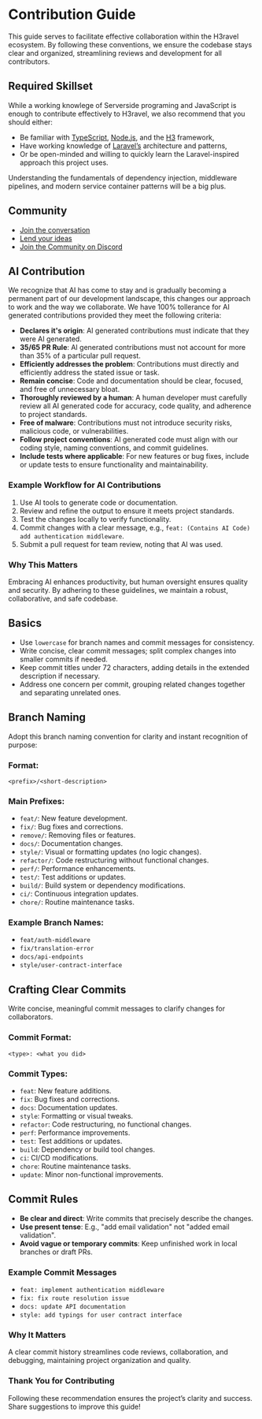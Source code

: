 # Contribution Guide

This guide serves to facilitate effective collaboration within the H3ravel ecosystem. By following these conventions, we ensure the codebase stays clear and organized, streamlining reviews and development for all contributors.

## Required Skillset

While a working knowlege of Serverside programing and JavaScript is enough to contribute effectively to H3ravel, we also recommend that you should either:

- <icon name="fas fa-square-check" /> Be familiar with [TypeScript](https://www.typescriptlang.org), [Node.js](https://nodejs.org), and the [H3](https://h3.dev) framework,
- <icon name="fas fa-square-check" /> Have working knowledge of [Laravel’s](https://laravel.com) architecture and patterns,
- <icon name="fas fa-square-check" /> Or be open-minded and willing to quickly learn the Laravel-inspired approach this project uses.

Understanding the fundamentals of dependency injection, middleware pipelines, and modern service container patterns will be a big plus.

## Community

- [Join the conversation](https://github.com/orgs/h3ravel/discussions)
- [Lend your ideas](https://github.com/orgs/h3ravel/discussions/11)
- [Join the Community on Discord](https://discord.gg/hsG2A8PuGb)

## AI Contribution

We recognize that AI has come to stay and is gradually becoming a permanent part of our development landscape, this changes our approach to work and the way we collaborate. We have 100% tollerance for AI generated contributions provided they meet the following criteria:

- **Declares it's origin**: AI generated contributions must indicate that they were AI generated.
- **35/65 PR Rule**: AI generated contributions must not account for more than 35% of a particular pull request.
- **Efficiently addresses the problem**: Contributions must directly and efficiently address the stated issue or task.
- **Remain concise**: Code and documentation should be clear, focused, and free of unnecessary bloat.
- **Thoroughly reviewed by a human**: A human developer must carefully review all AI generated code for accuracy, code quality, and adherence to project standards.
- **Free of malware**: Contributions must not introduce security risks, malicious code, or vulnerabilities.
- **Follow project conventions**: AI generated code must align with our coding style, naming conventions, and commit guidelines.
- **Include tests where applicable**: For new features or bug fixes, include or update tests to ensure functionality and maintainability.

### Example Workflow for AI Contributions

1. Use AI tools to generate code or documentation.
2. Review and refine the output to ensure it meets project standards.
3. Test the changes locally to verify functionality.
4. Commit changes with a clear message, e.g., `feat: (Contains AI Code) add authentication middleware`.
5. Submit a pull request for team review, noting that AI was used.

### Why This Matters

Embracing AI enhances productivity, but human oversight ensures quality and security. By adhering to these guidelines, we maintain a robust, collaborative, and safe codebase.

## Basics

- Use `lowercase` for branch names and commit messages for consistency.
- Write concise, clear commit messages; split complex changes into smaller commits if needed.
- Keep commit titles under 72 characters, adding details in the extended description if necessary.
- Address one concern per commit, grouping related changes together and separating unrelated ones.

## Branch Naming

Adopt this branch naming convention for clarity and instant recognition of purpose:

### Format:

`<prefix>/<short-description>`

### Main Prefixes:

- `feat/`: New feature development.
- `fix/`: Bug fixes and corrections.
- `remove/`: Removing files or features.
- `docs/`: Documentation changes.
- `style/`: Visual or formatting updates (no logic changes).
- `refactor/`: Code restructuring without functional changes.
- `perf/`: Performance enhancements.
- `test/`: Test additions or updates.
- `build/`: Build system or dependency modifications.
- `ci/`: Continuous integration updates.
- `chore/`: Routine maintenance tasks.

### Example Branch Names:

- `feat/auth-middleware`
- `fix/translation-error`
- `docs/api-endpoints`
- `style/user-contract-interface`

## Crafting Clear Commits

Write concise, meaningful commit messages to clarify changes for collaborators.

### Commit Format:

`<type>: <what you did>`

### Commit Types:

- `feat`: New feature additions.
- `fix`: Bug fixes and corrections.
- `docs`: Documentation updates.
- `style`: Formatting or visual tweaks.
- `refactor`: Code restructuring, no functional changes.
- `perf`: Performance improvements.
- `test`: Test additions or updates.
- `build`: Dependency or build tool changes.
- `ci`: CI/CD modifications.
- `chore`: Routine maintenance tasks.
- `update`: Minor non-functional improvements.

## Commit Rules

- **Be clear and direct**: Write commits that precisely describe the changes.
- **Use present tense**: E.g., "add email validation" not "added email validation".
- **Avoid vague or temporary commits**: Keep unfinished work in local branches or draft PRs.

### Example Commit Messages

- `feat: implement authentication middleware`
- `fix: fix route resolution issue`
- `docs: update API documentation`
- `style: add typings for user contract interface`

### Why It Matters

A clear commit history streamlines code reviews, collaboration, and debugging, maintaining project organization and quality.

### Thank You for Contributing

Following these recommendation ensures the project’s clarity and success. Share suggestions to improve this guide!
